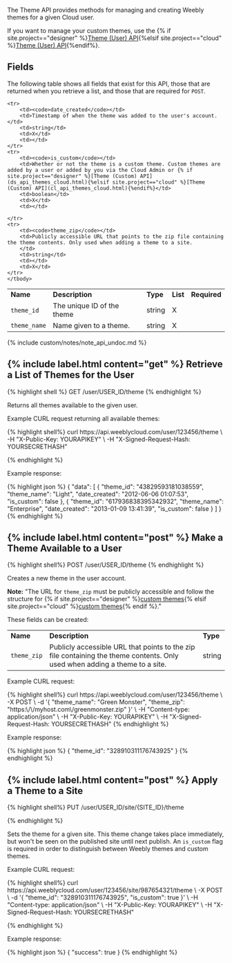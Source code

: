 The Theme API provides methods for managing and creating Weebly themes for a given Cloud user.

​If you want to manage your custom themes, use the {% if site.project=="designer" %}[Theme (User) API](ds_api_themes_cloud.html){%elsif site.project=="cloud" %}[Theme (User) API](cl_api_themes_cloud.html){%endif%}.
​
<h2>Fields</h2>

The following table shows all fields that exist for this API, those that are returned when you retrieve a list, and those that are required for `POST`. 
<table>
    <tbody>
    <tr>
        <td><strong>Name</strong></td>
        <td><strong>Description</strong></td>
        <td><strong>Type</strong></td>
        <td><strong>List</strong></td>
        <td><strong>Required</strong></td>
    </tr>
    <tr>
        <td>​<code>theme_id</code></td>
        <td>The unique ID of the theme</td>
        <td>string</td>
        <td>X</td>
        <td></td>
    </tr>
    <tr>
        <td><code>theme_name</code></td>
        <td>Name given to a theme.​</td>
        <td>string</td>
        <td>X</td>
        <td></td>
    </tr>

    <tr>
        <td><code>date_created</code></td>
        <td>Timestamp of when the theme was added to the user's account.</td>
        <td>string</td>
        <td>X</td>
        <td></td>
    </tr>
    <tr>
        <td><code>is_custom</code></td>
        <td>Whether or not the theme is a custom theme. Custom themes are added by a user or added by you via the Cloud Admin or {% if site.project=="designer" %}[Theme (Custom) API](ds_api_themes_cloud.html){%elsif site.project=="cloud" %}[Theme (Custom) API](cl_api_themes_cloud.html){%endif%}</td>
        <td>boolean</td>
        <td>X</td>
        <td></td>

    </tr>
    <tr>
        <td><code>theme_zip</code></td>
        <td>Publicly accessible URL that points to the zip file containing the theme contents. Only used when adding a theme to a site.
        </td>
        <td>string</td>
        <td></td>
        <td>X</td>
    </tr>
    </tbody>
</table>
{% include custom/notes/note_api_undoc.md %}

<h2>{% include label.html content="get" %} Retrieve a List of Themes for the User</h2>
{% highlight shell %}
GET /user/USER_ID/theme
{% endhighlight %}

Returns all themes available to the given user.

<p class="codeTitle">Example CURL request returning all available themes:</p>
{% highlight shell%}
curl https://api.weeblycloud.com/user/123456/theme \
-H "X-Public-Key: YOURAPIKEY" \
-H "X-Signed-Request-Hash: YOURSECRETHASH"

{% endhighlight %}

<p class="codeTitle">Example response:</p>
{% highlight json %}
{
  "data": [
    {
      "theme_id": "43829593181038559",
      "theme_name": "Light",
      "date_created": "2012-06-06 01:07:53",
      "is_custom": false
    },
    {
      "theme_id": "617936838395342932",
      "theme_name": "Enterprise",
      "date_created": "2013-01-09 13:41:39",
      "is_custom": false
    }
  ]
}
{% endhighlight %}

<h2>{% include label.html content="post" %} Make a Theme Available to a User</h2>
{% highlight shell%}
POST /user/USER_ID/theme
{% endhighlight %}

Creates a new theme in the user account.
<div markdown="span" class="alert alert-info" role="alert"><i class="fa fa-info-circle"></i> <b>Note:</b> "The URL for <code>theme_zip</code> must be publicly accessible and follow the structure for {% if site.project=="designer" %}<a href="ds_themes_directory.html">custom themes</a>{% elsif site.project=="cloud" %}<a href="cl_themes_directory.html">custom themes</a>{% endif %}."</div>

These fields can be created:

<table>
    <tr>
        <td><strong>Name</strong></td>
        <td><strong>Description</strong></td>
        <td><strong>Type</strong></td>
    </tr>
  <tr>
    <td><code>theme_zip</code></td>
    <td>Publicly accessible URL that points to the zip file containing the theme contents. Only used when adding a theme to a site.
    </td>
    <td>string</td>
  </tr>
</table>

<p class="codeTitle">Example CURL request:</p>
{% highlight shell%}
curl https://api.weeblycloud.com/user/123456/theme \
-X POST \
-d '{
      "theme_name": "Green Monster",
      "theme_zip": "https:\/\/myhost.com\/greenmonster.zip"
    }' \
-H "Content-type: application/json" \
-H "X-Public-Key: YOURAPIKEY" \
-H "X-Signed-Request-Hash: YOURSECRETHASH"
{% endhighlight %}

<p class="codeTitle">Example response:</p>
{% highlight json %}
{
  "theme_id": "328910311176743925"
}
{% endhighlight %}

<h2>{% include label.html content="post" %} Apply a Theme to a Site</h2>
{% highlight shell%}
PUT /user/USER_ID/site/{SITE_ID}/theme

{% endhighlight %}

Sets the theme for a given site. This theme change takes place immediately, but won't be seen on the published site until next publish. An `is_custom` flag is required in order to distinguish between Weebly themes and custom themes.

<p class="codeTitle">Example CURL request:</p>
{% highlight shell%}
curl https://api.weeblycloud.com/user/123456/site/987654321/theme \
-X POST \
-d '{
      "theme_id": "328910311176743925",
      "is_custom": true
    }' \
-H "Content-type: application/json" \
-H "X-Public-Key: YOURAPIKEY" \
-H "X-Signed-Request-Hash: YOURSECRETHASH"

{% endhighlight %}

<p class="codeTitle">Example response:</p>
{% highlight json %}
{
  "success": true
}
{% endhighlight %}

